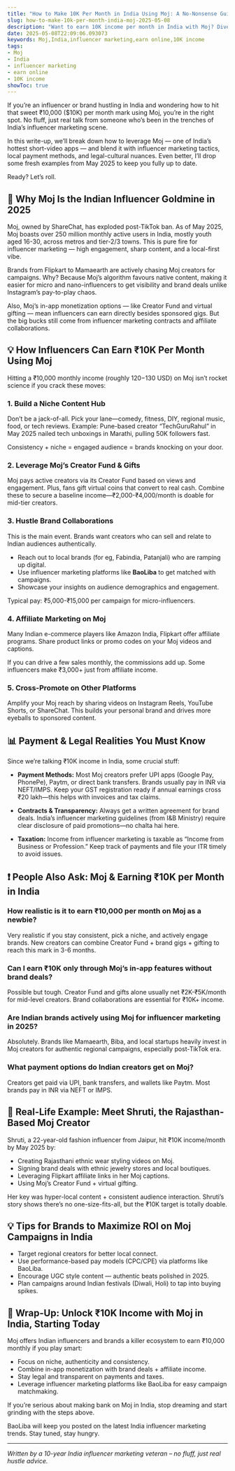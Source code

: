 ```yaml
---
title: "How to Make 10K Per Month in India Using Moj: A No-Nonsense Guide for Influencers & Brands"
slug: how-to-make-10k-per-month-india-moj-2025-05-08
description: "Want to earn 10K income per month in India with Moj? Dive into this practical guide on influencer marketing, local payment options, and real-life tips for 2025."
date: 2025-05-08T22:09:06.093073
keywords: Moj,India,influencer marketing,earn online,10K income
tags:
- Moj
- India
- influencer marketing
- earn online
- 10K income
showToc: true
---
```


If you’re an influencer or brand hustling in India and wondering how to hit that sweet ₹10,000 ($10K) per month mark using Moj, you’re in the right spot. No fluff, just real talk from someone who’s been in the trenches of India’s influencer marketing scene.

In this write-up, we’ll break down how to leverage Moj — one of India’s hottest short-video apps — and blend it with influencer marketing tactics, local payment methods, and legal-cultural nuances. Even better, I’ll drop some fresh examples from May 2025 to keep you fully up to date.

Ready? Let’s roll.

## 📢 Why Moj Is the Indian Influencer Goldmine in 2025

Moj, owned by ShareChat, has exploded post-TikTok ban. As of May 2025, Moj boasts over 250 million monthly active users in India, mostly youth aged 16-30, across metros and tier-2/3 towns. This is pure fire for influencer marketing — high engagement, sharp content, and a local-first vibe.

Brands from Flipkart to Mamaearth are actively chasing Moj creators for campaigns. Why? Because Moj’s algorithm favours native content, making it easier for micro and nano-influencers to get visibility and brand deals unlike Instagram’s pay-to-play chaos.

Also, Moj’s in-app monetization options — like Creator Fund and virtual gifting — mean influencers can earn directly besides sponsored gigs. But the big bucks still come from influencer marketing contracts and affiliate collaborations.

## 💡 How Influencers Can Earn ₹10K Per Month Using Moj

Hitting a ₹10,000 monthly income (roughly $120-$130 USD) on Moj isn’t rocket science if you crack these moves:

### 1. Build a Niche Content Hub

Don’t be a jack-of-all. Pick your lane—comedy, fitness, DIY, regional music, food, or tech reviews. Example: Pune-based creator “TechGuruRahul” in May 2025 nailed tech unboxings in Marathi, pulling 50K followers fast.

Consistency + niche = engaged audience = brands knocking on your door.

### 2. Leverage Moj’s Creator Fund & Gifts

Moj pays active creators via its Creator Fund based on views and engagement. Plus, fans gift virtual coins that convert to real cash. Combine these to secure a baseline income—₹2,000-₹4,000/month is doable for mid-tier creators.

### 3. Hustle Brand Collaborations

This is the main event. Brands want creators who can sell and relate to Indian audiences authentically.

- Reach out to local brands (for eg, Fabindia, Patanjali) who are ramping up digital.
- Use influencer marketing platforms like **BaoLiba** to get matched with campaigns.
- Showcase your insights on audience demographics and engagement.

Typical pay: ₹5,000-₹15,000 per campaign for micro-influencers.

### 4. Affiliate Marketing on Moj

Many Indian e-commerce players like Amazon India, Flipkart offer affiliate programs. Share product links or promo codes on your Moj videos and captions.

If you can drive a few sales monthly, the commissions add up. Some influencers make ₹3,000+ just from affiliate income.

### 5. Cross-Promote on Other Platforms

Amplify your Moj reach by sharing videos on Instagram Reels, YouTube Shorts, or ShareChat. This builds your personal brand and drives more eyeballs to sponsored content.

## 📊 Payment & Legal Realities You Must Know

Since we’re talking ₹10K income in India, some crucial stuff:

- **Payment Methods:** Most Moj creators prefer UPI apps (Google Pay, PhonePe), Paytm, or direct bank transfers. Brands usually pay in INR via NEFT/IMPS. Keep your GST registration ready if annual earnings cross ₹20 lakh—this helps with invoices and tax claims.

- **Contracts & Transparency:** Always get a written agreement for brand deals. India’s influencer marketing guidelines (from I&B Ministry) require clear disclosure of paid promotions—no chalta hai here.

- **Taxation:** Income from influencer marketing is taxable as “Income from Business or Profession.” Keep track of payments and file your ITR timely to avoid issues.

## ❗ People Also Ask: Moj & Earning ₹10K per Month in India

### How realistic is it to earn ₹10,000 per month on Moj as a newbie?

Very realistic if you stay consistent, pick a niche, and actively engage brands. New creators can combine Creator Fund + brand gigs + gifting to reach this mark in 3-6 months.

### Can I earn ₹10K only through Moj’s in-app features without brand deals?

Possible but tough. Creator Fund and gifts alone usually net ₹2K-₹5K/month for mid-level creators. Brand collaborations are essential for ₹10K+ income.

### Are Indian brands actively using Moj for influencer marketing in 2025?

Absolutely. Brands like Mamaearth, Biba, and local startups heavily invest in Moj creators for authentic regional campaigns, especially post-TikTok era.

### What payment options do Indian creators get on Moj?

Creators get paid via UPI, bank transfers, and wallets like Paytm. Most brands pay in INR via NEFT or IMPS.

## 📢 Real-Life Example: Meet Shruti, the Rajasthan-Based Moj Creator

Shruti, a 22-year-old fashion influencer from Jaipur, hit ₹10K income/month by May 2025 by:

- Creating Rajasthani ethnic wear styling videos on Moj.
- Signing brand deals with ethnic jewelry stores and local boutiques.
- Leveraging Flipkart affiliate links in her Moj captions.
- Using Moj’s Creator Fund + virtual gifting.

Her key was hyper-local content + consistent audience interaction. Shruti’s story shows there’s no one-size-fits-all, but the ₹10K target is totally doable.

## 💡 Tips for Brands to Maximize ROI on Moj Campaigns in India

- Target regional creators for better local connect.
- Use performance-based pay models (CPC/CPE) via platforms like BaoLiba.
- Encourage UGC style content — authentic beats polished in 2025.
- Plan campaigns around Indian festivals (Diwali, Holi) to tap into buying spikes.

## 📢 Wrap-Up: Unlock ₹10K Income with Moj in India, Starting Today

Moj offers Indian influencers and brands a killer ecosystem to earn ₹10,000 monthly if you play smart:

- Focus on niche, authenticity and consistency.
- Combine in-app monetization with brand deals + affiliate income.
- Stay legal and transparent on payments and taxes.
- Leverage influencer marketing platforms like BaoLiba for easy campaign matchmaking.

If you’re serious about making bank on Moj in India, stop dreaming and start grinding with the steps above.

BaoLiba will keep you posted on the latest India influencer marketing trends. Stay tuned, stay hungry.

---

*Written by a 10-year India influencer marketing veteran – no fluff, just real hustle advice.*